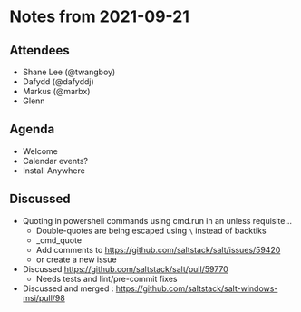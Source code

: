 # Notes from 2021-09-21

## Attendees
- Shane Lee (@twangboy)
- Dafydd (@dafyddj)
- Markus (@marbx)
- Glenn

## Agenda
- Welcome
- Calendar events?
- Install Anywhere

## Discussed
- Quoting in powershell commands using cmd.run in an unless requisite...
  - Double-quotes are being escaped using `\` instead of backtiks
  - _cmd_quote
  - Add comments to https://github.com/saltstack/salt/issues/59420
  - or create a new issue
- Discussed https://github.com/saltstack/salt/pull/59770
  - Needs tests and lint/pre-commit fixes
- Discussed and merged : https://github.com/saltstack/salt-windows-msi/pull/98
